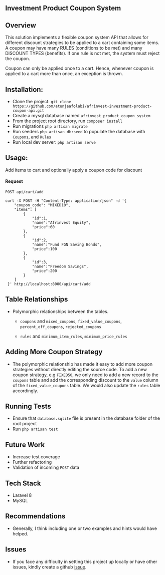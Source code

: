 Investment Product Coupon System
--------------------------------
## Overview
This solution implements a flexible coupon system API that allows for different discount strategies to be applied to a cart containing some items.
 A coupon may have many RULES (conditions to be met) and many DISCOUNT TYPES (benefits). If one rule is not met, the system must reject the coupon. 
 
 Coupon can only be applied once to a cart. Hence, whenever coupon is applied to a cart more than once, an exception is thrown.

## Installation:
- Clone the project: ```git clone https://github.com/atunjeafolabi/afrinvest-investment-product-coupon-api.git```
- Create a mysql database named ```afrinvest_product_coupon_system```
- From the project root directory, run `composer install`
- Run migrations ```php artisan migrate```
- Run seeders `php artisan db:seed` to populate the database with `Coupons`, and `Rules`
- Run local dev server: ```php artisan serve``` 

## Usage:
Add items to cart and optionally apply a coupon code for discount

#### Request

`POST api/cart/add`

    curl -X POST -H "Content-Type: application/json" -d '{
        "coupon_code": "MIXED10",
        "items": [
            {
                "id":1,
                "name":"Afrinvest Equity",
                "price":60
            },
            {
                "id":2,
                "name":"Fund FGN Saving Bonds",
                "price":100
            },
            {
                "id":3,
                "name":"Freedom Savings",
                "price":200
            }
        ]
     }' http://localhost:8000/api/cart/add

Table Relationships
--------
- Polymorphic relationships between the tables.
   
   - `coupons` and `mixed_coupons`, `fixed_value_coupons`, `percent_off_coupons`, `rejected_coupons`
     
   - `rules` and `minimum_item_rules`, `minimum_price_rules` 

Adding More Coupon Strategy
---------------------------
- The polymorphic relationship has made it easy to add more coupon strategies without directly editing the source code. To add a new coupon strategy, e.g `FIXED50`, we only need to add a new record to the `coupons` table and add the corresponding discount to the `value` column of the `fixed_value_coupons` table. We would also update the `rules` table accordingly.

Running Tests
-------------
- Ensure that `database.sqlite` file is present in the database folder of the root project
- Run `php artisan test`

Future Work
-----------
- Increase test coverage
- Further refactoring
- Validation of incoming `POST` data

Tech Stack
----------
- Laravel 8
- MySQL

Recommendations
---------------
- Generally, I think including one or two examples and hints would have helped.


Issues
------
- If you face any difficulty in setting this project up locally or have other issues, kindly create a github [issue](https://github.com/atunjeafolabi/afrinvest-product-coupon-system/issues).
